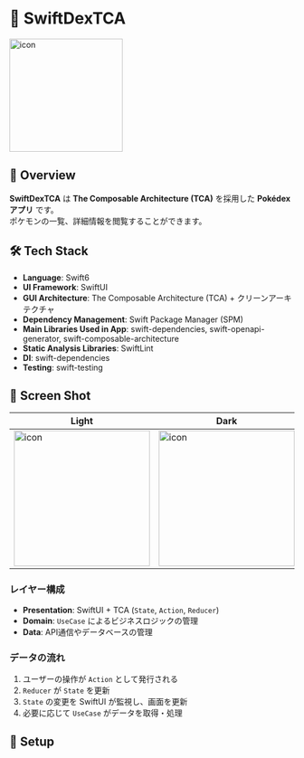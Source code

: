 # 🚀 SwiftDexTCA

<img alt="icon" src="https://github.com/user-attachments/assets/bf539128-fa17-4d73-add9-146f6e39a057" width="200">

## 📝 Overview  

**SwiftDexTCA** は **The Composable Architecture (TCA)** を採用した **Pokédexアプリ** です。  
ポケモンの一覧、詳細情報を閲覧することができます。  

## 🛠️ Tech Stack  

- **Language**: Swift6  
- **UI Framework**: SwiftUI  
- **GUI Architecture**: The Composable Architecture (TCA) + クリーンアーキテクチャ  
- **Dependency Management**: Swift Package Manager (SPM)
- **Main Libraries Used in App**: swift-dependencies, swift-openapi-generator, swift-composable-architecture
- **Static Analysis Libraries**: SwiftLint
- **DI**: swift-dependencies
- **Testing**: swift-testing

## 📸 Screen Shot
| Light | Dark |
| ----- | ---- |
| <img alt="icon" src="[https://github.com/user-attachments/assets/bf539128-fa17-4d73-add9-146f6e39a057](https://github.com/user-attachments/assets/0c7689be-27fb-4363-8709-bf85fcbf3d3c)" width="240"> | <img alt="icon" src="[https://github.com/user-attachments/assets/bf539128-fa17-4d73-add9-146f6e39a057](https://github.com/user-attachments/assets/ae572b22-8e39-4536-8eb5-7067b868792c)" width="240"> |

### レイヤー構成  

- **Presentation**: SwiftUI + TCA (`State`, `Action`, `Reducer`)  
- **Domain**: `UseCase` によるビジネスロジックの管理  
- **Data**: API通信やデータベースの管理  

### データの流れ  

1. ユーザーの操作が `Action` として発行される  
2. `Reducer` が `State` を更新  
3. `State` の変更を SwiftUI が監視し、画面を更新  
4. 必要に応じて `UseCase` がデータを取得・処理  

## 🚀 Setup  
